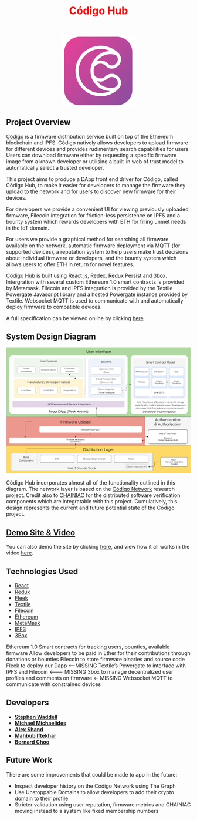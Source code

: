 
  
<h1  align="center" style="text-align: center;"><span  align="center" style="color: #ff0000;"><strong><span align="center" style="color: #FF0000;"> Código Hub
</span> </strong></span></h1>
<p style="text-align: center;">&nbsp;</p>
<p align="center">

<img alt="Código Hub" src="src/images/codigo_225.png" width="200">
</p>


## Project Overview

[Código](https://codigo-hub.com/) is a firmware distribution service built on top of the Ethereum blockchain and IPFS. Código natively allows developers to upload firmware for different devices and provides rudimentary search capabilities for users. Users can download firmware either by requesting a specific firmware image from a known developer or utilising a built-in web of trust model to automatically select a trusted developer.

This project aims to produce a DApp front end driver for Código, called Código Hub, to make it easier for developers to manage the firmware they upload to the network and for users to discover new firmware for their devices.

For developers we provide a convenient UI for viewing previously uploaded firmware, Filecoin integration for friction-less persistence on IPFS and a bounty system which rewards developers with ETH for filling unmet needs in the IoT domain.

For users we provide a graphical method for searching all firmware available on the network, automatic firmware deployment via MQTT (for supported devices), a reputation system to help users make trust decisions about individual firmware or developers, and the bounty system which allows users to offer ETH in return for novel features.

[Código Hub](https://codigo-hub.com/)  is built using React.js, Redex, Redux Persist and 3box. Intergration with several custom Ethereum 1.0 smart contracts is provided by Metamask. Filecoin and IPFS integration is provided by the Textile Powergate Javascript library and a hosted Powergate instance provided by Textile. Websocket MQTT is used to communicate with and automatically deploy firmware to compatible devices.

A full specification can be viewed online by clicking [here](https://github.com/ZeroSum24/Codigo-Hub/blob/master/specs/C%C3%B3digo%20Hub%20-%20Project%20Spec.pdf). 
</div>

## System Design Diagram
<img alt="System Diagram" src="src/images/overview.png">

Código Hub incorporates almost all of the functionality outlined in this diagram. The network layer is based on the [Código Network](https://project-archive.inf.ed.ac.uk/msc/20182632/msc_proj.pdf) research project. Credit also to [CHAINIAC](https://www.usenix.org/conference/usenixsecurity17/technical-sessions/presentation/nikitin) for the distributed software verification components which are integratable with this project. Cumulatively, this design represents the current and future potential state of the Código project.


## [Demo Site & Video](https://codigo-hub.com/)

You can also demo the site by clicking [here](https://codigo-hub.com/), and view how it all works in the video [here](https://codigo-hub.com/).

## Technologies Used
* [React](https://reactjs.org/)
* [Redux](https://redux.js.org/introduction/getting-started) <br />
* [Fleek](https://fleek.co/) <br />
* [Textile](https://textile.io/) <br />
* [Filecoin](https://filecoin.io/) <br />
* [Ethereum](https://ethereum.org/en/) <br />
* [MetaMask](https://metamask.io/) <br />
* [IPFS](https://ipfs.io/) <br />
* [3Box](https://3box.io/) <br />


Ethereum 1.0
Smart contracts for tracking users, bounties, available firmware
Allow developers to be paid in Ether for their contributions through donations or bounties
Filecoin to store firmware binaries and source code
Fleek to deploy our Dapp <--MISSING
Textile’s Powergate to interface with IPFS and Filecoin <--- MISSING
3box to manage decentralized user profiles and comments on firmware  ← MISSING
Websocket MQTT to communicate with constrained devices
## Developers

* **[Stephen Waddell](https://github.com/ZeroSum24)** <br />
* **[Michael Michaelides](https://github.com/michaelg9)** <br />
* **[Alex Shand](https://github.com/Alex-Shand)** <br />
* **[Mahbub Iftekhar](https://www.mahbubiftekhar.co.uk/)** <br />
* **[Bernard Choo](https://github.com/Bernardchoo)** <br />


## Future Work 

There are some improvements that could be made to app in the future:
* Inspect developer history on the Código Network using The Graph
* Use Unstoppable Domains to allow developers to add their crypto domain to their profile
* Stricter validation using user reputation, firmware metrics and CHAINIAC
moving instead to a system like fixed membership numbers


